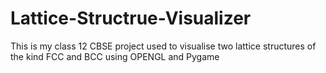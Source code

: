 # Lattice-Structrue-Visualizer
 
This is my class 12 CBSE project used to visualise two lattice structures of the kind FCC and BCC using OPENGL and Pygame
